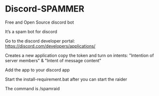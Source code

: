 # Discord-SPAMMER
Free and Open Source discord bot

It’s a spam bot for discord

Go to the discord developer portal: https://discord.com/developers/applications/

Creates a new application copy the token and turn on intents: 
"Intention of server members" & 
"Intent of message content"

Add the app to your discord app 

Start the install-requirement.bat after you can start the raider

The command is /spamraid 


